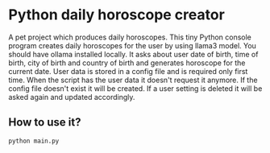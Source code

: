 # Python daily horoscope creator

A pet project which produces daily horoscopes. 
This tiny Python console program creates daily horoscopes for the user by using llama3 model.
You should have ollama installed locally. It asks about user date of birth, time of birth,
city of birth and country of birth and generates horoscope for the current date. User data
is stored in a config file and is required only first time. When the script has the user data 
it doesn't request it anymore. If the config file doesn't exist it will be created. If a user setting
is deleted it will be asked again and updated accordingly. 

## How to use it? 
```python main.py```
